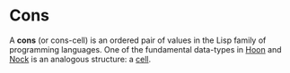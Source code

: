 # Cons

A **cons** (or cons-cell) is an ordered pair of values in the Lisp family of programming languages. One of the fundamental data-types in [Hoon](urbit-docs/glossary/hoon) and [Nock](urbit-docs/glossary/nock) is an analogous structure: a [cell](urbit-docs/glossary/cell).

